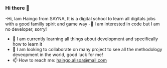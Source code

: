 ### Hi there 👋
-Hi, Iam Haingo from SAYNA, It is a digital school to learn all digitals jobs with a good familly spirit and game way
-🔭 I am interested in code but I am no developer, sorry!
- 🌱 I am currently learning all things about development and specifically how to learn it
- 👯 I am looking to collaborate on many project to see all the methodology deveopment in the world, good luck for me!
- 📫 How to reach me: haingo.alisoa@mail.com
<!--
**HaingoRKT/HaingoRKT** is a ✨ _special_ ✨ repository because its `README.md` (this file) appears on your GitHub profile.





